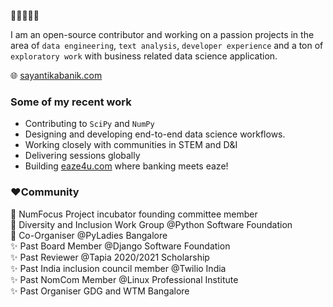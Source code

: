 👋🏽👩🏽‍💻

I am an open-source contributor and working on a passion projects in the area of `data engineering`, `text analysis`, `developer experience` and a ton of `exploratory work` with business related data science application.

🌐 [sayantikabanik.com](https://www.sayantikabanik.com)


### Some of my recent work
- Contributing to `SciPy` and `NumPy`
- Designing and developing end-to-end data science workflows.
- Working closely with communities in STEM and D&I 
- Delivering sessions globally
- Building [eaze4u.com](https://www.eaze4u.com) where banking meets eaze!

### ❤️Community 

🌟 NumFocus Project incubator founding committee member\
🌟 Diversity and Inclusion Work Group @Python Software Foundation\
🌟 Co-Organiser @PyLadies Bangalore\
✨ Past Board Member @Django Software Foundation\
✨ Past Reviewer @Tapia 2020/2021 Scholarship\
✨ Past India inclusion council member @Twilio India\
✨ Past NomCom Member @Linux Professional Institute\
✨ Past Organiser GDG and WTM Bangalore
